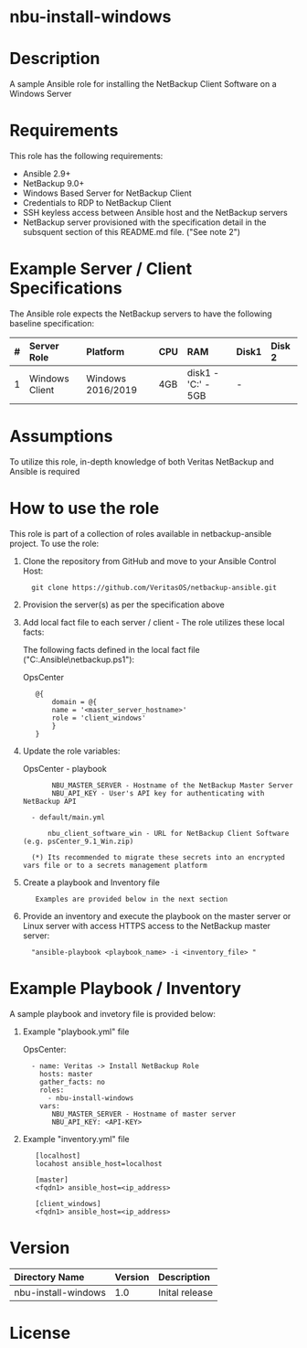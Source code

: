 nbu-install-windows
===================

# Description

A sample Ansible role for installing the NetBackup Client Software on a Windows Server

# Requirements

This role has the following requirements:

  - Ansible 2.9+
  - NetBackup 9.0+
  - Windows Based Server for NetBackup Client
  - Credentials to RDP to NetBackup Client
  - SSH keyless access between Ansible host and the NetBackup servers
  - NetBackup server provisioned with the specification detail in the subsquent section of this README.md file. ("See note 2")

# Example Server / Client Specifications

The Ansible role expects the NetBackup servers to have the following baseline specification: 

| # | Server Role | Platform | CPU | RAM | Disk1 | Disk 2 |
| :--- | :--- |:--- |:--- |:--- |:--- |:--- |
| 1 | Windows Client | Windows 2016/2019 | 4GB | disk1 - 'C:\' - 5GB | - |

# Assumptions

To utilize this role, in-depth knowledge of both Veritas NetBackup and Ansible is required

# How to use the role

This role is part of a collection of roles available in netbackup-ansible project. To use the role:

  1. Clone the repository from GitHub and move to your Ansible Control Host:

           git clone https://github.com/VeritasOS/netbackup-ansible.git

  2. Provision the server(s) as per the specification above

  3. Add local fact file to each server / client - The role utilizes these local facts:

  	  The following facts defined in the local fact file ("C:\.Ansible\netbackup.ps1"):

		OpsCenter

			@{
				domain = @{
				name = '<master_server_hostname>'
				role = 'client_windows'
				}
			}

  4. Update the role variables: 

     OpsCenter
           - playbook

                NBU_MASTER_SERVER - Hostname of the NetBackup Master Server
                NBU_API_KEY - User's API key for authenticating with NetBackup API

           - default/main.yml

               nbu_client_software_win - URL for NetBackup Client Software (e.g. psCenter_9.1_Win.zip)

           (*) Its recommended to migrate these secrets into an encrypted vars file or to a secrets management platform

  5. Create a playbook and Inventory file

            Examples are provided below in the next section

  6. Provide an inventory and execute the playbook on the master server or Linux server with access HTTPS access to the NetBackup master server:

           "ansible-playbook <playbook_name> -i <inventory_file> "

# Example Playbook / Inventory

A sample playbook and invetory file is provided below:

  1. Example "playbook.yml" file

     OpsCenter:

           - name: Veritas -> Install NetBackup Role
             hosts: master
             gather_facts: no
             roles:
               - nbu-install-windows
             vars:
                NBU_MASTER_SERVER - Hostname of master server
                NBU_API_KEY: <API-KEY>      

  2. Example "inventory.yml" file

	        [localhost]
	        locahost ansible_host=localhost

	        [master]
	        <fqdn1> ansible_host=<ip_address>

	        [client_windows]
	        <fqdn1> ansible_host=<ip_address>

# Version

| Directory Name | Version | Description | 
| :--- | :--- |:--- |
| nbu-install-windows | 1.0 | Inital release |

# License

